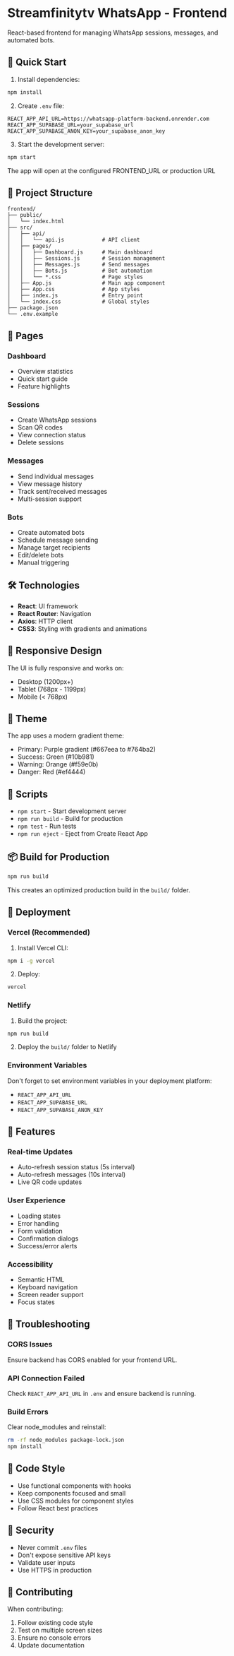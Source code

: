 # Streamfinitytv WhatsApp - Frontend

React-based frontend for managing WhatsApp sessions, messages, and automated bots.

## 🚀 Quick Start

1. Install dependencies:
```bash
npm install
```

2. Create `.env` file:
```env
REACT_APP_API_URL=https://whatsapp-platform-backend.onrender.com
REACT_APP_SUPABASE_URL=your_supabase_url
REACT_APP_SUPABASE_ANON_KEY=your_supabase_anon_key
```

3. Start the development server:
```bash
npm start
```

The app will open at the configured FRONTEND_URL or production URL

## 📁 Project Structure

```
frontend/
├── public/
│   └── index.html
├── src/
│   ├── api/
│   │   └── api.js            # API client
│   ├── pages/
│   │   ├── Dashboard.js      # Main dashboard
│   │   ├── Sessions.js       # Session management
│   │   ├── Messages.js       # Send messages
│   │   ├── Bots.js           # Bot automation
│   │   └── *.css             # Page styles
│   ├── App.js                # Main app component
│   ├── App.css               # App styles
│   ├── index.js              # Entry point
│   └── index.css             # Global styles
├── package.json
└── .env.example
```

## 🎨 Pages

### Dashboard
- Overview statistics
- Quick start guide
- Feature highlights

### Sessions
- Create WhatsApp sessions
- Scan QR codes
- View connection status
- Delete sessions

### Messages
- Send individual messages
- View message history
- Track sent/received messages
- Multi-session support

### Bots
- Create automated bots
- Schedule message sending
- Manage target recipients
- Edit/delete bots
- Manual triggering

## 🛠️ Technologies

- **React**: UI framework
- **React Router**: Navigation
- **Axios**: HTTP client
- **CSS3**: Styling with gradients and animations

## 📱 Responsive Design

The UI is fully responsive and works on:
- Desktop (1200px+)
- Tablet (768px - 1199px)
- Mobile (< 768px)

## 🎨 Theme

The app uses a modern gradient theme:
- Primary: Purple gradient (#667eea to #764ba2)
- Success: Green (#10b981)
- Warning: Orange (#f59e0b)
- Danger: Red (#ef4444)

## 🔄 Scripts

- `npm start` - Start development server
- `npm run build` - Build for production
- `npm test` - Run tests
- `npm run eject` - Eject from Create React App

## 📦 Build for Production

```bash
npm run build
```

This creates an optimized production build in the `build/` folder.

## 🚀 Deployment

### Vercel (Recommended)

1. Install Vercel CLI:
```bash
npm i -g vercel
```

2. Deploy:
```bash
vercel
```

### Netlify

1. Build the project:
```bash
npm run build
```

2. Deploy the `build/` folder to Netlify

### Environment Variables

Don't forget to set environment variables in your deployment platform:
- `REACT_APP_API_URL`
- `REACT_APP_SUPABASE_URL`
- `REACT_APP_SUPABASE_ANON_KEY`

## 🎯 Features

### Real-time Updates
- Auto-refresh session status (5s interval)
- Auto-refresh messages (10s interval)
- Live QR code updates

### User Experience
- Loading states
- Error handling
- Form validation
- Confirmation dialogs
- Success/error alerts

### Accessibility
- Semantic HTML
- Keyboard navigation
- Screen reader support
- Focus states

## 🐛 Troubleshooting

### CORS Issues
Ensure backend has CORS enabled for your frontend URL.

### API Connection Failed
Check `REACT_APP_API_URL` in `.env` and ensure backend is running.

### Build Errors
Clear node_modules and reinstall:
```bash
rm -rf node_modules package-lock.json
npm install
```

## 📝 Code Style

- Use functional components with hooks
- Keep components focused and small
- Use CSS modules for component styles
- Follow React best practices

## 🔐 Security

- Never commit `.env` files
- Don't expose sensitive API keys
- Validate user inputs
- Use HTTPS in production

## 🤝 Contributing

When contributing:
1. Follow existing code style
2. Test on multiple screen sizes
3. Ensure no console errors
4. Update documentation

